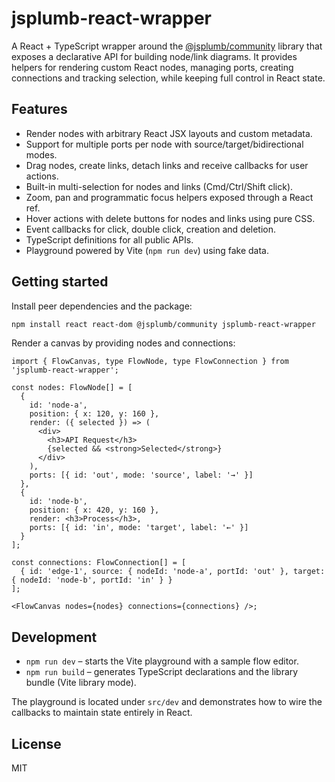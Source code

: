 # jsplumb-react-wrapper

A React + TypeScript wrapper around the [@jsplumb/community](https://www.jsplumb.org/) library that exposes a declarative API for building node/link diagrams. It provides helpers for rendering custom React nodes, managing ports, creating connections and tracking selection, while keeping full control in React state.

## Features

- Render nodes with arbitrary React JSX layouts and custom metadata.
- Support for multiple ports per node with source/target/bidirectional modes.
- Drag nodes, create links, detach links and receive callbacks for user actions.
- Built-in multi-selection for nodes and links (Cmd/Ctrl/Shift click).
- Zoom, pan and programmatic focus helpers exposed through a React ref.
- Hover actions with delete buttons for nodes and links using pure CSS.
- Event callbacks for click, double click, creation and deletion.
- TypeScript definitions for all public APIs.
- Playground powered by Vite (`npm run dev`) using fake data.

## Getting started

Install peer dependencies and the package:

```bash
npm install react react-dom @jsplumb/community jsplumb-react-wrapper
```

Render a canvas by providing nodes and connections:

```tsx
import { FlowCanvas, type FlowNode, type FlowConnection } from 'jsplumb-react-wrapper';

const nodes: FlowNode[] = [
  {
    id: 'node-a',
    position: { x: 120, y: 160 },
    render: ({ selected }) => (
      <div>
        <h3>API Request</h3>
        {selected && <strong>Selected</strong>}
      </div>
    ),
    ports: [{ id: 'out', mode: 'source', label: '→' }]
  },
  {
    id: 'node-b',
    position: { x: 420, y: 160 },
    render: <h3>Process</h3>,
    ports: [{ id: 'in', mode: 'target', label: '←' }]
  }
];

const connections: FlowConnection[] = [
  { id: 'edge-1', source: { nodeId: 'node-a', portId: 'out' }, target: { nodeId: 'node-b', portId: 'in' } }
];

<FlowCanvas nodes={nodes} connections={connections} />;
```

## Development

- `npm run dev` – starts the Vite playground with a sample flow editor.
- `npm run build` – generates TypeScript declarations and the library bundle (Vite library mode).

The playground is located under `src/dev` and demonstrates how to wire the callbacks to maintain state entirely in React.

## License

MIT
